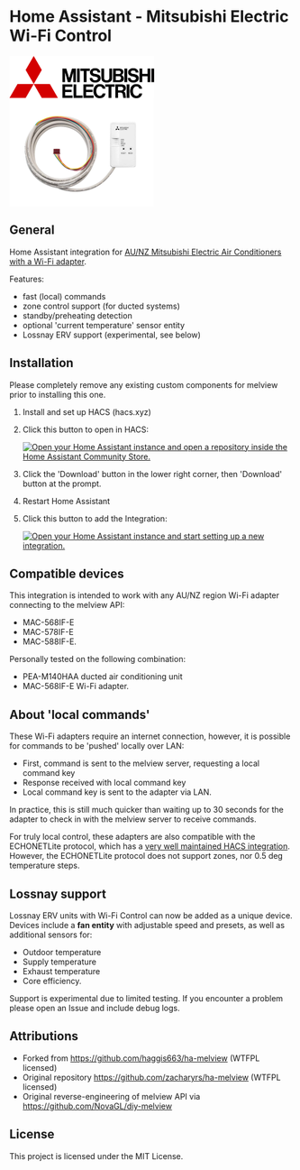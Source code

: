 # Home Assistant - Mitsubishi Electric Wi-Fi Control

<p align="left">
  <img src="https://github.com/jz-v/ha-melview/blob/master/logo.png" alt="Mitsubishi Electric Logo" height="75" align="middle" />
  <img src="https://github.com/jz-v/ha-melview/blob/master/adapter.png" alt="Adapter" height="192" align="middle" />
</p>

## General
Home Assistant integration for [AU/NZ Mitsubishi Electric Air Conditioners with a Wi-Fi adapter](https://www.mitsubishielectric.com.au/product/wi-fi-controller/).

Features:
 - fast (local) commands
 - zone control support (for ducted systems)
 - standby/preheating detection
 - optional 'current temperature' sensor entity
 - Lossnay ERV support (experimental, see below)


## Installation
Please completely remove any existing custom components for melview prior to installing this one.

1. Install and set up HACS (hacs.xyz)
2. Click this button to open in HACS:

   [![Open your Home Assistant instance and open a repository inside the Home Assistant Community Store.](https://my.home-assistant.io/badges/hacs_repository.svg)](https://my.home-assistant.io/redirect/hacs_repository/?repository=ha-melview&owner=jz-v)

3. Click the 'Download' button in the lower right corner, then 'Download' button at the prompt.
4. Restart Home Assistant
5. Click this button to add the Integration:

   [![Open your Home Assistant instance and start setting up a new integration.](https://my.home-assistant.io/badges/config_flow_start.svg)](https://my.home-assistant.io/redirect/config_flow_start/?domain=melview)


## Compatible devices
This integration is intended to work with any AU/NZ region Wi-Fi adapter connecting to the melview API:
 - MAC-568IF-E
 - MAC-578IF-E
 - MAC-588IF-E.

Personally tested on the following combination:
 - PEA-M140HAA ducted air conditioning unit
 - MAC-568IF-E Wi-Fi adapter.


## About 'local commands'
These Wi-Fi adapters require an internet connection, however, it is possible for commands to be 'pushed' locally over LAN:
 - First, command is sent to the melview server, requesting a local command key
 - Response received with local command key
 - Local command key is sent to the adapter via LAN.

In practice, this is still much quicker than waiting up to 30 seconds for the adapter to check in with the melview server to receive commands.

For truly local control, these adapters are also compatible with the ECHONETLite protocol, which has a [very well maintained HACS integration](https://github.com/scottyphillips/echonetlite_homeassistant). However, the ECHONETLite protocol does not support zones, nor 0.5 deg temperature steps.

## Lossnay support
Lossnay ERV units with Wi-Fi Control can now be added as a unique device.
Devices include a **fan entity** with adjustable speed and presets, as well as additional sensors for:  
- Outdoor temperature  
- Supply temperature  
- Exhaust temperature  
- Core efficiency.

Support is experimental due to limited testing. If you encounter a problem please open an Issue and include debug logs.

## Attributions
 - Forked from https://github.com/haggis663/ha-melview (WTFPL licensed)
 - Original repository https://github.com/zacharyrs/ha-melview (WTFPL licensed)
 - Original reverse-engineering of melview API via https://github.com/NovaGL/diy-melview

## License
This project is licensed under the MIT License.

